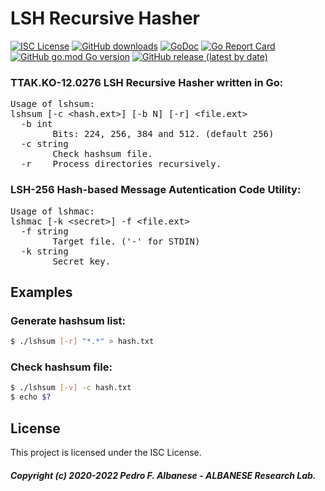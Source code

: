 # LSH Recursive Hasher
[![ISC License](http://img.shields.io/badge/license-ISC-blue.svg)](https://github.com/pedroalbanese/lshsum/blob/master/LICENSE.md) 
[![GitHub downloads](https://img.shields.io/github/downloads/pedroalbanese/gosttk/total.svg?logo=github&logoColor=white)](https://github.com/pedroalbanese/lshsum/releases)
[![GoDoc](https://godoc.org/github.com/pedroalbanese/whirlpoolsum?status.png)](http://godoc.org/github.com/pedroalbanese/lshsum)
[![Go Report Card](https://goreportcard.com/badge/github.com/pedroalbanese/lshsum)](https://goreportcard.com/report/github.com/pedroalbanese/lshsum)
[![GitHub go.mod Go version](https://img.shields.io/github/go-mod/go-version/pedroalbanese/lshsum)](https://golang.org)
[![GitHub release (latest by date)](https://img.shields.io/github/v/release/pedroalbanese/lshsum)](https://github.com/pedroalbanese/lshsum/releases)
### TTAK.KO-12.0276 LSH Recursive Hasher written in Go:
<PRE>
Usage of lshsum:
lshsum [-c &lt;hash.ext&gt;] [-b N] [-r] &lt;file.ext&gt;
  -b int
        Bits: 224, 256, 384 and 512. (default 256)
  -c string
        Check hashsum file.
  -r    Process directories recursively.
</PRE>

### LSH-256 Hash-based Message Autentication Code Utility:
<PRE>
Usage of lshmac:
lshmac [-k &lt;secret&gt;] -f &lt;file.ext&gt;
  -f string
        Target file. ('-' for STDIN)
  -k string
        Secret key.
</PRE>
## Examples
### Generate hashsum list:
```sh
$ ./lshsum [-r] "*.*" > hash.txt
```

### Check hashsum file:
```sh
$ ./lshsum [-v] -c hash.txt
$ echo $?
```

## License

This project is licensed under the ISC License.
##### Copyright (c) 2020-2022 Pedro F. Albanese - ALBANESE Research Lab.
